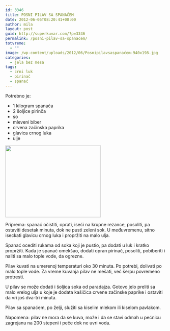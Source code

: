```yaml
---
id: 3346
title: POSNI PILAV SA SPANAĆEM
date: 2012-06-05T08:20:41+00:00
author: mila
layout: post
guid: http://superkuvar.com/?p=3346
permalink: /posni-pilav-sa-spanacem/
totvreme:
  - ""
image: /wp-content/uploads/2012/06/Posnipilavsaspanaćem-940x198.jpg
categories:
  - jela bez mesa
tags:
  - crni luk
  - pirinač
  - spanać
---
```

Potrebno je:

  * 1 kilogram spanaća
  * 2 šoljice pirinča
  * so
  * mleveni biber
  * crvena začinska paprika
  * glavica crnog luka
  * ulje

<img class="alignnone size-medium wp-image-3350" title="Posnipilavsaspanaćem" src="/wp-content/uploads/2012/06/Posnipilavsaspanaćem-300x225.jpg" alt="" width="300" height="225" /> 

Priprema: spanać očistiti, oprati, iseći na krupne rezance, posoliti, pa ostaviti desetak minuta, dok ne pusti zeleni sok. U međuvremenu, sitno iseckati glavicu crnog luka i propržiti na malo ulja.

Spanać ocediti rukama od soka koji je pustio, pa dodati u luk i kratko propržiti. Kada je spanać omekšao, dodati opran pirinač, posoliti, pobiberiti i naliti sa malo tople vode, da ogrezne.

Pilav kuvati na umerenoj temperaturi oko 30 minuta. Po potrebi, dolivati po malo tople vode. Za vreme kuvanja pilav ne mešati, već šerpu povremeno protresti.

U pilav se može dodati i šoljica soka od paradajza. Gotovo jelo preliti sa malo vrelog ulja u koje je dodata kašičica crvene začinske paprike i ostaviti da vri još dva-tri minuta.

Pilav sa spanaćem, po želji, služiti sa kiselim mlekom ili kiselom pavlakom.

Napomena: pilav ne mora da se kuva, može i da se stavi odmah u pećnicu zagrejanu na 200 stepeni i peče dok ne uvri voda.

&nbsp;